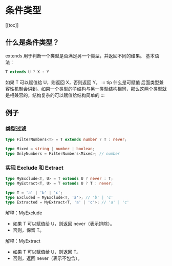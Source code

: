 # 条件类型

[[toc]]

## 什么是条件类型？

extends 用于判断一个类型是否满足另一个类型，并返回不同的结果。
基本语法：

```typescript
T extends U ? X : Y
```

如果 T 可以赋值给 U，则返回 X，否则返回 Y。
::: tip 什么是可赋值
后面类型兼容性机制会讲到。如果一个类型的子结构与另一类型结构相同，那么这两个类型就是相兼容的，结构复杂的可以赋值给结构简单的
:::

## 例子

### 类型过滤

```ts
type FilterNumbers<T> = T extends number ? T : never;

type Mixed = string | number | boolean;
type OnlyNumbers = FilterNumbers<Mixed>; // number
```

### 实现 Exclude 和 Extract

```ts
type MyExclude<T, U> = T extends U ? never : T;
type MyExtract<T, U> = T extends U ? T : never;

type T = 'a' | 'b' | 'c';
type Excluded = MyExclude<T, 'a'>; // 'b' | 'c'
type Extracted = MyExtract<T, 'a' | 'c'>; // 'a' | 'c'
```

解释：MyExclude

- 如果 T 可以赋值给 U，则返回 never（表示排除）。
- 否则，保留 T。

解释：MyExtract

- 如果 T 可以赋值给 U，则返回 T。
- 否则，返回 never（表示不包含）。
